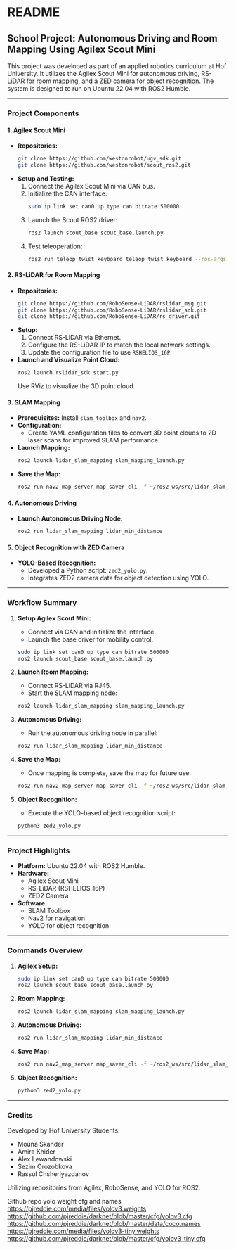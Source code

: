 # README

## School Project: Autonomous Driving and Room Mapping Using Agilex Scout Mini

This project was developed as part of an applied robotics curriculum at Hof University. It utilizes the Agilex Scout Mini for autonomous driving, RS-LiDAR for room mapping, and a ZED camera for object recognition. The system is designed to run on Ubuntu 22.04 with ROS2 Humble.

---

### **Project Components**

#### **1. Agilex Scout Mini**

- **Repositories:**
  ```bash
  git clone https://github.com/westonrobot/ugv_sdk.git
  git clone https://github.com/westonrobot/scout_ros2.git
  ```
- **Setup and Testing:**
  1. Connect the Agilex Scout Mini via CAN bus.
  2. Initialize the CAN interface:
     ```bash
     sudo ip link set can0 up type can bitrate 500000
     ```
  3. Launch the Scout ROS2 driver:
     ```bash
     ros2 launch scout_base scout_base.launch.py
     ```
  4. Test teleoperation:
     ```bash
     ros2 run teleop_twist_keyboard teleop_twist_keyboard --ros-args -p linear_speed:=0.01 -p angular_speed:=0.1
     ```

#### **2. RS-LiDAR for Room Mapping**

- **Repositories:**
  ```bash
  git clone https://github.com/RoboSense-LiDAR/rslidar_msg.git
  git clone https://github.com/RoboSense-LiDAR/rslidar_sdk.git
  git clone https://github.com/RoboSense-LiDAR/rs_driver.git
  ```
- **Setup:**
  1. Connect RS-LiDAR via Ethernet.
  2. Configure the RS-LiDAR IP to match the local network settings.
  3. Update the configuration file to use `RSHELIOS_16P`.
- **Launch and Visualize Point Cloud:**
  ```bash
  ros2 launch rslidar_sdk start.py
  ```
  Use RViz to visualize the 3D point cloud.

#### **3. SLAM Mapping**

- **Prerequisites:** Install `slam_toolbox` and `nav2`.
- **Configuration:**
  - Create YAML configuration files to convert 3D point clouds to 2D laser scans for improved SLAM performance.
- **Launch Mapping:**
  ```bash
  ros2 launch lidar_slam_mapping slam_mapping_launch.py
  ```
- **Save the Map:**
  ```bash
  ros2 run nav2_map_server map_saver_cli -f ~/ros2_ws/src/lidar_slam_mapping/maps/my_map.yaml
  ```

#### **4. Autonomous Driving**

- **Launch Autonomous Driving Node:**
  ```bash
  ros2 run lidar_slam_mapping lidar_min_distance
  ```

#### **5. Object Recognition with ZED Camera**

- **YOLO-Based Recognition:**
  - Developed a Python script: `zed2_yolo.py`.
  - Integrates ZED2 camera data for object detection using YOLO.

---

### **Workflow Summary**

1. **Setup Agilex Scout Mini:**

   - Connect via CAN and initialize the interface.
   - Launch the base driver for mobility control.

   ```bash
   sudo ip link set can0 up type can bitrate 500000
   ros2 launch scout_base scout_base.launch.py
   ```

2. **Launch Room Mapping:**

   - Connect RS-LiDAR via RJ45.
   - Start the SLAM mapping node:

   ```bash
   ros2 launch lidar_slam_mapping slam_mapping_launch.py
   ```

3. **Autonomous Driving:**

   - Run the autonomous driving node in parallel:

   ```bash
   ros2 run lidar_slam_mapping lidar_min_distance
   ```

4. **Save the Map:**

   - Once mapping is complete, save the map for future use:

   ```bash
   ros2 run nav2_map_server map_saver_cli -f ~/ros2_ws/src/lidar_slam_mapping/maps/my_map.yaml
   ```

5. **Object Recognition:**

   - Execute the YOLO-based object recognition script:

   ```bash
   python3 zed2_yolo.py
   ```

---

### **Project Highlights**

- **Platform:** Ubuntu 22.04 with ROS2 Humble.
- **Hardware:**
  - Agilex Scout Mini
  - RS-LiDAR (RSHELIOS\_16P)
  - ZED2 Camera
- **Software:**
  - SLAM Toolbox
  - Nav2 for navigation
  - YOLO for object recognition

---

### **Commands Overview**

1. **Agilex Setup:**

   ```bash
   sudo ip link set can0 up type can bitrate 500000
   ros2 launch scout_base scout_base.launch.py
   ```

2. **Room Mapping:**

   ```bash
   ros2 launch lidar_slam_mapping slam_mapping_launch.py
   ```

3. **Autonomous Driving:**

   ```bash
   ros2 run lidar_slam_mapping lidar_min_distance
   ```

4. **Save Map:**

   ```bash
   ros2 run nav2_map_server map_saver_cli -f ~/ros2_ws/src/lidar_slam_mapping/maps/my_map.yaml
   ```

5. **Object Recognition:**

   ```bash
   python3 zed2_yolo.py
   ```

---

### **Credits**

Developed by Hof University Students:
- Mouna Skander
- Amira Khider
- Alex Lewandowski
- Sezim Orozobkova
- Rassul Chsheriyazdanov

Utilizing repositories from Agilex, RoboSense, and YOLO for ROS2.

Github repo yolo weight cfg and names
https://pjreddie.com/media/files/yolov3.weights
https://github.com/pjreddie/darknet/blob/master/cfg/yolov3.cfg
https://github.com/pjreddie/darknet/blob/master/data/coco.names
https://pjreddie.com/media/files/yolov3-tiny.weights
https://github.com/pjreddie/darknet/blob/master/cfg/yolov3-tiny.cfg